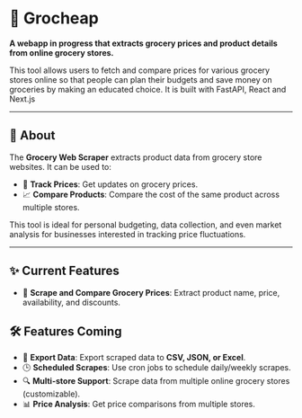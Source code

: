 # 🛒 Grocheap

**A webapp in progress that extracts grocery prices and product details from online grocery stores.**

This tool allows users to fetch and compare prices for various grocery stores online so that people can plan their budgets and save money on groceries by making an educated choice. It is built with FastAPI, React and Next.js

---

## 📘 **About**
The **Grocery Web Scraper** extracts product data from grocery store websites. It can be used to:
- 🛒 **Track Prices**: Get updates on grocery prices.
- 📈 **Compare Products**: Compare the cost of the same product across multiple stores.

This tool is ideal for personal budgeting, data collection, and even market analysis for businesses interested in tracking price fluctuations.

---

## ✨ **Current Features**
- 🛒 **Scrape and Compare Grocery Prices**: Extract product name, price, availability, and discounts.

## 🛠️ **Features Coming**
- 📂 **Export Data**: Export scraped data to **CSV, JSON, or Excel**.
- 🕒 **Scheduled Scrapes**: Use cron jobs to schedule daily/weekly scrapes.
- 🔍 **Multi-store Support**: Scrape data from multiple online grocery stores (customizable).
- 📊 **Price Analysis**: Get price comparisons from multiple stores.

